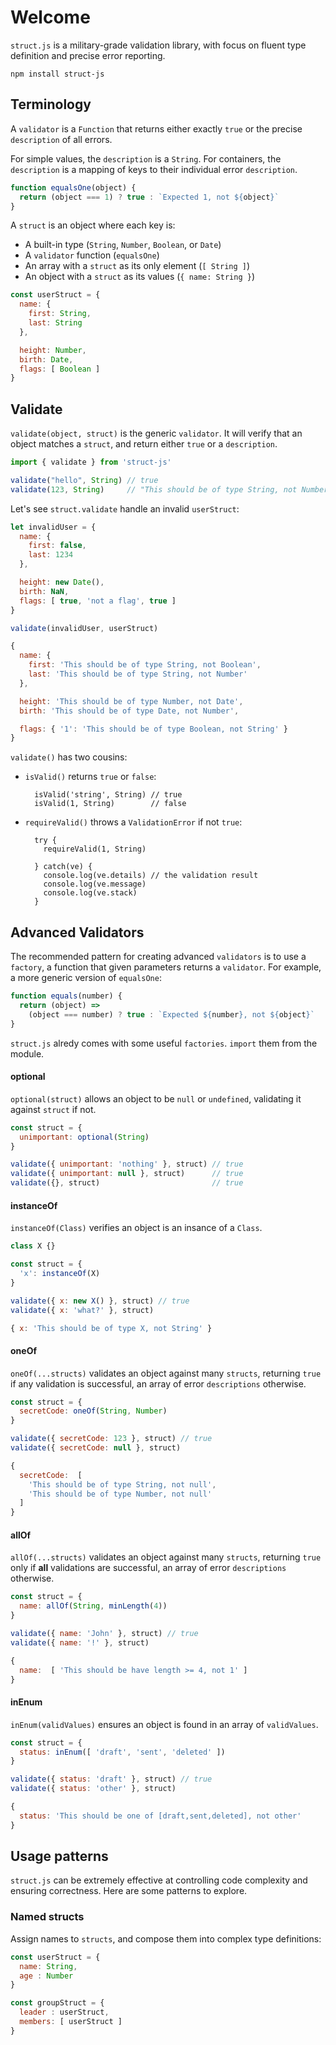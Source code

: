 # Welcome

`struct.js` is a military-grade validation library, with focus on fluent type
definition and precise error reporting.

```
npm install struct-js
```

## Terminology

A `validator` is a `Function` that returns either exactly `true` or the precise
`description` of all errors.

For simple values, the `description` is a `String`. For containers, the
`description` is a mapping of keys to their individual error `description`.

```javascript
function equalsOne(object) {
  return (object === 1) ? true : `Expected 1, not ${object}`
}
```

A `struct` is an object where each key is:

- A built-in type (`String`, `Number`, `Boolean`, or `Date`)
- A `validator` function (`equalsOne`)
- An array with a `struct` as its only element (`[ String ]`)
- An object with a `struct` as its values (`{ name: String }`)


```javascript
const userStruct = {
  name: {
    first: String,
    last: String
  },

  height: Number,
  birth: Date,
  flags: [ Boolean ]
}
```


## Validate

`validate(object, struct)` is the generic `validator`. It will verify that an object
matches a `struct`, and return either `true` or a `description`.

```javascript
import { validate } from 'struct-js'

validate("hello", String) // true
validate(123, String)     // "This should be of type String, not Number"
```

Let's see `struct.validate` handle an invalid `userStruct`:

```javascript
let invalidUser = {
  name: {
    first: false,
    last: 1234
  },

  height: new Date(),
  birth: NaN,
  flags: [ true, 'not a flag', true ]
}

validate(invalidUser, userStruct)
```

```javascript
{
  name: {
    first: 'This should be of type String, not Boolean',
    last: 'This should be of type String, not Number'
  },

  height: 'This should be of type Number, not Date',
  birth: 'This should be of type Date, not Number',

  flags: { '1': 'This should be of type Boolean, not String' }
}
```

`validate()` has two cousins:

- `isValid()` returns `true` or `false`:

        isValid('string', String) // true
        isValid(1, String)        // false

- `requireValid()` throws a `ValidationError` if not `true`:

        try {
          requireValid(1, String)

        } catch(ve) {
          console.log(ve.details) // the validation result
          console.log(ve.message)
          console.log(ve.stack)
        }


## Advanced Validators

The recommended pattern for creating advanced `validators` is to use a `factory`,
a function that given parameters returns a `validator`. For example, a more
generic version of `equalsOne`:

```javascript
function equals(number) {
  return (object) =>
    (object === number) ? true : `Expected ${number}, not ${object}`
}
```

`struct.js` alredy comes with some useful `factories`. `import` them from the
module.


#### optional

`optional(struct)` allows an object to be `null` or `undefined`, validating
it against `struct` if not.

```javascript
const struct = {
  unimportant: optional(String)
}

validate({ unimportant: 'nothing' }, struct) // true
validate({ unimportant: null }, struct)      // true
validate({}, struct)                         // true
```


#### instanceOf

`instanceOf(Class)` verifies an object is an insance of a `Class`.

```javascript
class X {}

const struct = {
  'x': instanceOf(X)
}

validate({ x: new X() }, struct) // true
validate({ x: 'what?' }, struct)
```

```javascript
{ x: 'This should be of type X, not String' }
```


#### oneOf

`oneOf(...structs)` validates an object against many `structs`, returning `true`
if any validation is successful, an array of error `descriptions` otherwise.

```javascript
const struct = {
  secretCode: oneOf(String, Number)
}

validate({ secretCode: 123 }, struct) // true
validate({ secretCode: null }, struct)
```

```javascript
{
  secretCode:  [
    'This should be of type String, not null',
    'This should be of type Number, not null'
  ]
}
```


#### allOf

`allOf(...structs)` validates an object against many `structs`, returning `true`
only if **all** validations are successful, an array of error `descriptions`
otherwise.

```javascript
const struct = {
  name: allOf(String, minLength(4))
}

validate({ name: 'John' }, struct) // true
validate({ name: '!' }, struct)
```

```javascript
{
  name:  [ 'This should be have length >= 4, not 1' ]
}
```


#### inEnum

`inEnum(validValues)` ensures an object is found in an array of `validValues`.

```javascript
const struct = {
  status: inEnum([ 'draft', 'sent', 'deleted' ])
}

validate({ status: 'draft' }, struct) // true
validate({ status: 'other' }, struct)
```

```javascript
{
  status: 'This should be one of [draft,sent,deleted], not other'
}
```


## Usage patterns

`struct.js` can be extremely effective at controlling code complexity and ensuring
correctness. Here are some patterns to explore.

### Named structs

Assign names to `structs`, and compose them into complex type definitions:

```javascript
const userStruct = {
  name: String,
  age : Number
}

const groupStruct = {
  leader : userStruct,
  members: [ userStruct ]
}
```
